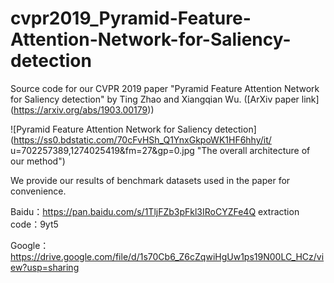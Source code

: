 # cvpr2019_Pyramid-Feature-Attention-Network-for-Saliency-detection

Source code for our CVPR 2019 paper "Pyramid Feature Attention Network for Saliency detection" by Ting Zhao and Xiangqian Wu. ([ArXiv paper link] (https://arxiv.org/abs/1903.00179))

![Pyramid Feature Attention Network for Saliency detection](https://ss0.bdstatic.com/70cFvHSh_Q1YnxGkpoWK1HF6hhy/it/
u=702257389,1274025419&fm=27&gp=0.jpg "The overall architecture of our method")

We provide our results of benchmark datasets used in the paper for convenience. 

Baidu：https://pan.baidu.com/s/1TljFZb3pFkl3IRoCYZFe4Q  extraction code：9yt5

Google：https://drive.google.com/file/d/1s70Cb6_Z6cZqwiHgUw1ps19N00LC_HCz/view?usp=sharing
